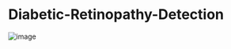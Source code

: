 # Diabetic-Retinopathy-Detection
![image](https://github.com/khushpreet-007/Diabetic-Retinopathy-Detection/assets/75271300/dcfd7800-fabe-4d16-844b-cd5c8f85d317)
